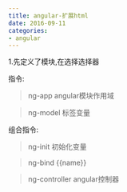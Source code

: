 ```yaml
---
title: angular-扩展html
date: 2016-09-11
categories: 
- angular
---
```



1.先定义了模块,在选择选择器

指令:

> ng-app
angular模块作用域

> ng-model
标签变量



组合指令:

> ng-init
初始化变量

> ng-bind
{{name}}


> ng-controller
angular控制器
